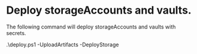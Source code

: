 # Deploy storageAccounts and vaults.

The following command will deploy storageAccounts and vaults with secrets.

.\deploy.ps1 -UploadArtifacts -DeployStorage
